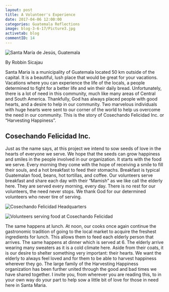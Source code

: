 ```yaml
---
layout: post
title: A Volunteer's Experience
date: 2017-04-06 12:00:00
categories: Guatemala Reflections
image: blog-3-6-17/Picture3.jpg
activetab: blog
commentID: 14
---
```


![Santa María de Jesús, Guatemala]({{site.url}}/images/blog-3-6-17/Picture1.jpg)

By Robbin Sicajau 

Santa Maria is a municipality of Guatemala located 50 km outside of the capital. It is a beautiful, lush place that would be great for your vacations. Vacations where you can experience the life of the locals, a people determined to fight for a better life and win their daily bread. Unfortunately, there is a lot of need in this community, much like many areas of Central and South America. Thankfully, God has always placed people with good hearts, and a desire to help in our community. Two marvelous individuals with huge hearts were sent to our corner of the world to help us overcome the need in our community. This is the story of Cosechando Felicidad Inc. or “Harvesting Happiness”.

## Cosechando Felicidad Inc.

Just as the name says, at this project we intend to sow seeds of love in the hearts of everyone we serve. We hope that the seeds can grow happiness and smiles in the people involved in our organization. It starts with the food we serve. Every morning they come with the hope of receiving a smile to fill their souls, and a hot breakfast to feed their stomachs. Breakfast is typical Guatemalan food, beans, hot tortillas, and coffee. Our volunteers serve breakfast and share each day with their “Mamish” as we like call the elderly here. They are served every morning, every day. There is no rest for our volunteers, the need never stops. We thank God for our determined volunteers who never tire of serving.

![Cosechando Felicidad Headquarters]({{site.url}}/images/blog-3-6-17/Picture2.jpg)

![Volunteers serving food at Cosechando Felicidad]({{site.url}}/images/blog-3-6-17/Picture3.jpg)

The same happens at lunch. At noon, our cooks once again continue the gastronomic tradition of going to the local market to acquire the freshest ingredients for lunch. This allows them to feed each elderly person that arrives. The same happens at dinner which is served at 6. The elderly arrive wearing many sweaters as it is a cold climate here. Aside from their coats, it is our desire to shelter something very important: their hearts. We want the elderly to always feel loved and for them to be able to harvest happiness wherever they go. The large family of the Harvesting Happiness organization has been further united through the good and bad times we have shared together. I invite you, from wherever you are reading this, to in your own way do your part to help sow a little bit of love for those in need here in Santa Maria.
